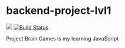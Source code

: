 # backend-project-lvl1
<a href="https://codeclimate.com/github/irinik/backend-project-lvl1/maintainability"><img src="https://api.codeclimate.com/v1/badges/52bf695e3cdd8d8f33cc/maintainability" /></a>
<a href="https://travis-ci.org/irinik/backend-project-lvl1.svg?branch=master!:https://travis-ci.org/irinik/backend-project-lvl1"><img src="https://travis-ci.org/irinik/backend-project-lvl1.svg?branch=master" alt="Build Status" /></a>



Project Brain Games is my learning JavaScript


